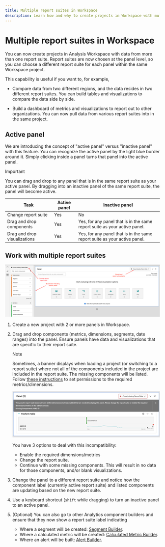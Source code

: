 ```yaml
---
title: Multiple report suites in Workspace
description: Learn how and why to create projects in Workspace with multiple report suites
---
```


# Multiple report suites in Workspace

You can now create projects in Analysis Workspace with data from more than one report suite. Report suites are now chosen at the panel level, so you can choose a different report suite for each panel within the same Workspace project. 

This capability is useful if you want to, for example,

* Compare data from two different regions, and the data resides in two different report suites. You can build tables and visualizations to compare the data side by side.

* Build a dashboard of metrics and visualizations to report out to other organizations. You can now pull data from various report suites into in the same project.

## Active panel

We are introducing the concept of "active panel" versus "inactive panel" with this feature. You can recognize the active panel by the light blue border around it. Simply clicking inside a panel turns that panel into the active panel.

>[!IMPORTANT]
>You can drag and drop to any panel that is in the same report suite as your active panel. By dragging into an inactive panel of the same report suite, the panel will become active.

|Task|Active panel|Inactive panel|
|---|---|---|
|Change report suite|Yes|No|
|Drag and drop components|Yes|Yes, for any panel that is in the same report suite as your active panel.|
|Drag and drop visualizations|Yes|Yes, for any panel that is in the same report suite as your active panel.|

## Work with multiple report suites

![](assets/mrs-ui.png)

1. Create a new project with 2 or more panels in Workspace.

1. Drag and drop components (metrics, dimensions, segments, date ranges) into the panel. Ensure panels have data and visualizations that are specific to their report suite.


    >[!NOTE]
    >Sometimes, a banner displays when loading a project (or switching to a report suite) where not all of the components included in the project are included in the report suite. The missing components will be listed. Follow [these instructions](/help/admin/admin-console/permissions/product-profile.md) to set permissions to the required metrics/dimensions.

    ![](assets/incompat-rs.png)

    You have 3 options to deal with this incompatibility:
    * Enable the required dimensions/metrics
    * Change the report suite.
    * Continue with some missing components. This will result in no data for those components, and/or blank visualizations.

1. Change the panel to a different report suite and notice how the component label (currently active report suite) and listed components are updating based on the new report suite.

1. Use a keyboard shortcut (`shift` while dragging) to turn an inactive panel to an active panel.

1. (Optional) You can also go to other Analytics component builders and ensure that they now show a report suite label indicating

    * Where a segment will be created: [Segment Builder](https://docs.adobe.com/content/help/en/analytics/components/segmentation/segmentation-workflow/seg-build.html).
    * Where a calculated metric will be created: [Calculated Metric Builder](https://docs.adobe.com/content/help/en/analytics/components/calculated-metrics/calcmetric-workflow/cm-build-metrics.html).
    * Where an alert will be built: [Alert Builder](https://docs.adobe.com/content/help/en/analytics/components/alerts/alert-builder.html).